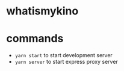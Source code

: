 # whatismykino

# commands

- `yarn start` to start development server
- `yarn server` to start express proxy server